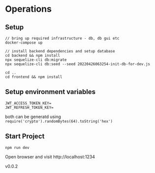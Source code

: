 
# Operations

## Setup
```
// bring up required infrastructure - db, db gui etc
docker-compose up               

// install backend dependencies and setup database
cd backend && npm install         
npx sequelize-cli db:migrate
npx sequelize-cli db:seed --seed 20220426063254-init-db-for-dev.js

cd ..
cd frontend && npm install
```

## Setup environment variables
```
JWT_ACCESS_TOKEN_KEY=
JWT_REFRESH_TOKEN_KEY=
```
both can be generatd using `require('crypto').randomBytes(64).toString('hex')`

## Start Project
```
npm run dev
```
Open browser and visit http://localhost:1234

v0.0.2